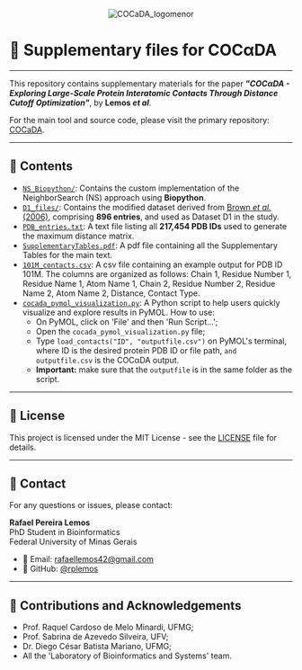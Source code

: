 <p align="center">
  <img src="https://github.com/user-attachments/assets/57f17d48-baf4-4bed-97ab-6b817e31dc26" alt="COCaDA_logomenor">
</p>

# 🧾 Supplementary files for COCαDA
---

This repository contains supplementary materials for the paper  **_"COCαDA - Exploring Large-Scale Protein Interatomic Contacts Through Distance Cutoff Optimization"_**, by **Lemos *et al***.

For the main tool and source code, please visit the primary repository: [COCaDA](https://github.com/LBS-UFMG/COCaDA.git).

---

## 📁 Contents

- [`NS_Biopython/`](NS_Biopython/): Contains the custom implementation of the NeighborSearch (NS) approach using **Biopython**.
- [`D1_files/`](D1_files/): Contains the modified dataset derived from [Brown *et al.* (2006)](https://doi.org/10.1186/gb-2006-7-1-r8), comprising **896 entries**, and used as Dataset D1 in the study.
- [`PDB_entries.txt`](PDB_entries.txt): A text file listing all **217,454 PDB IDs** used to generate the maximum distance matrix.
- [`SupplementaryTables.pdf`](SupplementaryTables.pdf): A pdf file containing all the Supplementary Tables for the main text.
- [`101M_contacts.csv`](101M_contacts.csv): A csv file containing an example output for PDB ID 101M. The columns are organized as follows: Chain 1, Residue Number 1, Residue Name 1, Atom Name 1, Chain 2, Residue Number 2, Residue Name 2, Atom Name 2, Distance, Contact Type.
- [`cocada_pymol_visualization.py`](cocada_pymol_visualization.py): A Python script to help users quickly visualize and explore results in PyMOL. How to use:
  - On PyMOL, click on 'File' and then 'Run Script...';
  - Open the `cocada_pymol_visualization.py` file;
  - Type `load_contacts("ID", "outputfile.csv")` on PyMOL's terminal, where ID is the desired protein PDB ID or file path, `and outputfile.csv` is the COCαDA output.
  - **Important:** make sure that the `outputfile` is in the same folder as the script.

---

## 📄 License
This project is licensed under the MIT License - see the [LICENSE](LICENSE) file for details.

---

## 👤 Contact
For any questions or issues, please contact:

**Rafael Pereira Lemos**  
PhD Student in Bioinformatics  
Federal University of Minas Gerais  

- 📧 Email: [rafaellemos42@gmail.com](mailto:rafaellemos42@gmail.com)  
- 🔗 GitHub: [@rplemos](https://github.com/rplemos)

---

## 🧠 Contributions and Acknowledgements
 - Prof. Raquel Cardoso de Melo Minardi, UFMG;
 - Prof. Sabrina de Azevedo Silveira, UFV;
 - Dr. Diego César Batista Mariano, UFMG;
 - All the 'Laboratory of Bioinformatics and Systems' team.
